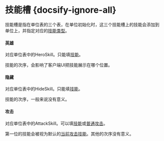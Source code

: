 # 技能槽 {docsify-ignore-all}

技能槽是指在单位表的三个表，在单位初始化时，这三个技能槽上的技能会添加到单位上，并指定对应的[技能类型]。
#### 英雄
对应单位表中的HeroSkill。只能填[技能]。

技能的次序，会影响了客户端UI把技能展示在哪个位置。

#### 隐藏
对应单位表中的HideSkill。只能填[技能]。

技能的次序，一般来说没有意义。

#### 攻击
对应单位表中的AttackSkill。可以填[技能]或[普通攻击]。

第一位的技能会被视为默认的[当前攻击技能]。其他的次序没有意义。

[技能]: 404
[普通攻击]: /ac/skill/普通攻击
[技能类型]: /ac/skill/技能类型
[攻击技能]: /ac/skill/攻击技能
[当前攻击技能]: /ac/skill/攻击技能?=当前攻击技能
